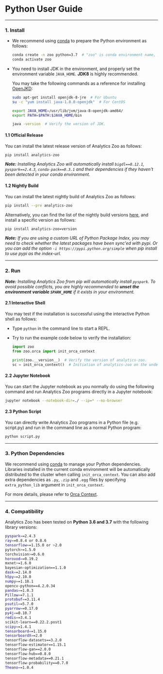 # Python User Guide

---
### **1. Install**
- We recommend using [conda](https://docs.conda.io/projects/conda/en/latest/user-guide/install/) to prepare the Python environment as follows:

  ```bash
  conda create -n zoo python=3.7  # "zoo" is conda environment name, you can use any name you like.
  conda activate zoo
  ```

- You need to install JDK in the environment, and properly set the environment variable `JAVA_HOME`. __JDK8__ is highly recommended.

  You may take the following commands as a reference for installing [OpenJKD](https://openjdk.java.net/install/):

  ```bash
  sudo apt-get install openjdk-8-jre  # For Ubuntu
  su -c "yum install java-1.8.0-openjdk"  # For CentOS

  export JAVA_HOME=/usr/lib/jvm/java-8-openjdk-amd64/
  export PATH=$PATH:$JAVA_HOME/bin

  java -version  # Verify the version of JDK.
  ```

#### **1.1 Official Release**

You can install the latest release version of Analytics Zoo as follows:
```bash
pip install analytics-zoo
```
_**Note:** Installing Analytics Zoo will automatically install `bigdl==0.12.1`, `pyspark==2.4.3`, `conda-pack==0.3.1` and their dependencies if they haven't been detected in your conda environment._

#### **1.2 Nightly Build**

You can install the latest nightly build of Analytics Zoo as follows:

```bash
pip install --pre analytics-zoo
```

Alternatively, you can find the list of the nightly build versions [here](https://pypi.org/project/analytics-zoo/#history), and install a specific version as follows: 

```bash
pip install analytics-zoo=version
```

_**Note:** If you are using a custom URL of Python Package Index, you may need to check whether the latest packages have been sync'ed with pypi. 
Or you can add the option `-i https://pypi.python.org/simple` when pip install to use pypi as the index-url._

---
### **2. Run**

_**Note:**  Installing Analytics Zoo from pip will automatically install `pyspark`. To avoid possible conflicts, you are highly recommended to  **unset the environment variable `SPARK_HOME`**  if it exists in your environment._


#### **2.1 Interactive Shell**

You may test if the installation is successful using the interactive Python shell as follows:

* Type `python` in the command line to start a REPL.
* Try to run the example code below to verify the installation:

  ```python
  import zoo
  from zoo.orca import init_orca_context

  print(zoo.__version__)  # Verify the version of analytics-zoo.
  sc = init_orca_context()  # Initiation of analytics-zoo on the underlying cluster.
  ```

#### **2.2 Jupyter Notebook**

You can start the Jupyter notebook as you normally do using the following command and run Analytics Zoo programs directly in a Jupyter notebook:

```bash
jupyter notebook --notebook-dir=./ --ip=* --no-browser
```

#### **2.3 Python Script**

You can directly write Analytics Zoo programs in a Python file (e.g. script.py) and run in the command line as a normal Python program:

```bash
python script.py
```

---
### **3. Python Dependencies**

We recommend using [conda](https://docs.conda.io/projects/conda/en/latest/user-guide/install/) to manage your Python dependencies. Libraries installed in the current conda environment will be automatically distributed to the cluster when calling `init_orca_context`. You can also add extra dependencies as `.py`, `.zip` and `.egg` files by specifying `extra_python_lib` argument in `init_orca_context`. 

For more details, please refer to [Orca Context](../Orca/Overview/orca-context.md).

---
### **4. Compatibility**

Analytics Zoo has been tested on __Python 3.6 and 3.7__ with the following library versions:

```bash
pyspark==2.4.3
ray==0.8.4 or 0.8.6
tensorflow==1.15.0 or >2.0
pytorch>=1.5.0
torchvision>=0.6.0
horovod==0.19.2
mxnet>=1.6.0
bayesian-optimization==1.1.0
dask==2.14.0
h5py==2.10.0
numpy==1.18.1
opencv-python==4.2.0.34
pandas==1.0.3
Pillow==7.1.1
protobuf==3.11.4
psutil==5.7.0
pyarrow==0.17.0
py4j==0.10.7
redis==3.4.1
scikit-learn==0.22.2.post1
scipy==1.4.1
tensorboard==1.15.0
tensorboardX==2.0
tensorflow-datasets==3.2.0
tensorflow-estimator==1.15.1
tensorflow-gan==2.0.0
tensorflow-hub==0.8.0
tensorflow-metadata==0.21.1
tensorflow-probability==0.7.0
Theano==1.0.4
```
